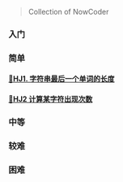 > Collection of NowCoder

<!-- tabs:start -->

### **入门**

### **简单**

#### [📑HJ1. 字符串最后一个单词的长度](NowCoder/HJ1.md)

#### [📑HJ2 计算某字符出现次数](NowCoder/HJ2.md)

### **中等**

### **较难**

### **困难**

<!-- tabs:end -->
